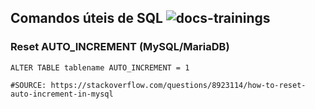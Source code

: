 ## Comandos úteis de SQL ![docs-trainings](https://img.shields.io/badge/docs-PtBR_tips-green)

### Reset AUTO_INCREMENT (MySQL/MariaDB)
```
ALTER TABLE tablename AUTO_INCREMENT = 1

#SOURCE: https://stackoverflow.com/questions/8923114/how-to-reset-auto-increment-in-mysql
```

